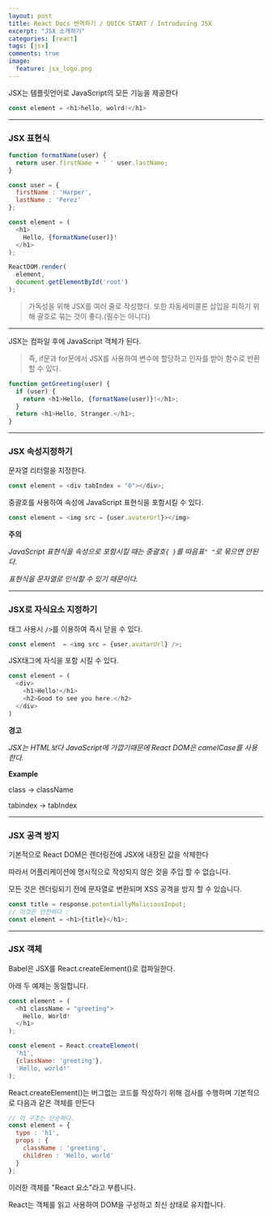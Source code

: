 ```yaml
---
layout: post
title: React Docs 번역하기 / QUICK START / Introducing JSX
excerpt: "JSX 소개하기"
categories: [react]
tags: [jsx]
comments: true
image:
  feature: jsx_logo.png
---
```

JSX는 템플릿언어로 JavaScript의 모든 기능을 제공한다
```javascript
const element = <h1>hello, wolrd!</h1>
```
---
### JSX 표현식
```javascript
function formatName(user) {
  return user.firstName + ' ' user.lastName;
}

const user = {
  firstName : 'Harper',
  lastName : 'Perez'
};

const element = (
  <h1>
    Hello, {formatName(user)}!
  </h1>
);

ReactDOM.render(
  element,
  document.getElementById('root')
);
```
>가독성을 위해 JSX를 여러 줄로 작성했다.
>또한 자동세미콜론 삽입을 피하기 위해 괄호로 묶는 것이 좋다.(필수는 아니다)


---
JSX는 컴파일 후에 JavaScript 객체가 된다.
> 즉, if문과 for문에서 JSX를 사용하여 변수에 할당하고 인자를 받아 함수로 반환 할 수 있다.


```javascript
function getGreeting(user) {
  if (user) {
    return <h1>Hello, {formatName(user)}!</h1>;
  }
  return <h1>Hello, Stranger.</h1>;
}
```
---
### JSX 속성지정하기
문자열 리터럴을 지정한다.
```javascript
const element = <div tabIndex = "0"></div>;
```
중괄호를 사용하여 속성에 JavaScript 표현식을 포함시킬 수 있다.
```javascript
const element = <img src = {user.avaterUrl}></img>
```
**주의**

*JavaScript 표현식을 속성으로 포함시킬 때는 중괄호`{ }`를 따음표`" "`로 묶으면 안된다.*

*표현식을 문자열로 인식할 수 있기 때문이다.*

---
### JSX로 자식요소 지정하기
태그 사용시 `/>`를 이용하여 즉시 닫을 수 있다.
```javascript
const element  = <img src = {user.avatarUrl} />;
```
JSX태그에 자식을 포함 시킬 수 있다.
```javascript
const element = (
  <div>
    <h1>Hello!</h1>
    <h2>Good to see you here.</h2>
  </div>
)
```
**경고**

*JSX는 HTML보다 JavaScript에 가깝기때문에 React DOM은 camelCase를 사용한다.*

**Example**

class -> className

tabindex -> tabIndex

---
### JSX 공격 방지

기본적으로 React DOM은 렌더링전에 JSX에 내장된 값을 삭제한다

따라서 어플리케이션에 명시적으로 작성되지 않은 것을 주입 할 수 없습니다.

모든 것은 렌더링되기 전에 문자열로 변환되며 XSS 공격을 방지 할 수 있습니다.

```javascript
const title = response.potentiallyMaliciousInput;
// 이것은 안전하다 :
const element = <h1>{title}</h1>;
```
---

### JSX 객체

Babel은 JSX를 React.createElement()로 컴파일한다.

아래 두 예제는 동일합니다.

```javascript
const element = (
  <h1 className = "greeting">
    Hello, World!
  </h1>
);
```
```javascript
const element = React.createElement(
  'h1',
  {className: 'greeting'},
  'Hello, world!'
);
```
React.createElement()는 버그없는 코드를 작성하기 위해 검사를 수행하며 기본적으로 다음과 같은 객체를 만든다

```javascript
// 이 구조는 단순하다.
const element = {
  type : 'h1',
  props : {
    className : 'greeting',
    children : 'Hello, world'
  }
};
```
이러한 객체를 "React 요소"라고 부릅니다.

React는 객체를 읽고 사용하여 DOM을 구성하고 최신 상태로 유지합니다.
